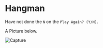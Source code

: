 # Hangman
Have not done the `N` on the `Play Again? (Y/N)`.

A Picture below.

![Capture](https://user-images.githubusercontent.com/68333641/142391148-e0698021-4e54-4d17-9419-2831092cef1e.JPG)
